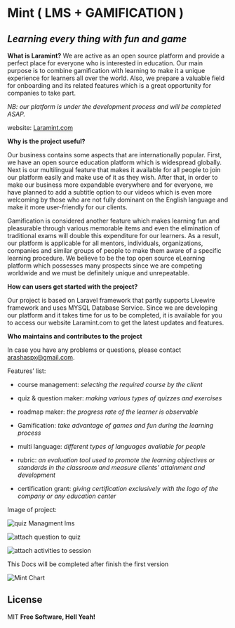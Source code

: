 
  

# Mint ( LMS + GAMIFICATION )

## _Learning every thing with fun and game_

  
**What is Laramint?**
We are active as an open source platform and provide a perfect place for everyone who is interested in education. Our main purpose is to combine gamification with learning to make it a unique experience for learners all over the world. Also, we prepare a valuable field for onboarding and its related features which is a great opportunity for companies to take part.

*NB: our platform is under the development process and will be completed ASAP.*


website: [Laramint.com](https://laramint.com)

  
**Why is the project useful?**

Our business contains some aspects that are internationally popular. First, we have an open source education platform which is widespread globally. Next is our multilingual feature that makes it available for all people to join our platform easily and make use of it as they wish. After that, in order to make our business more expandable everywhere and for everyone, we have planned to add a subtitle option to our videos which is even more welcoming by those who are not fully dominant on the English language and make it more user-friendly for our clients.

Gamification is considered another feature which makes learning fun and pleasurable through various memorable items and even the elimination of traditional exams will double this expenditure for our learners. As a result, our platform is applicable for all mentors, individuals, organizations, companies and similar groups of people to make them aware of a specific learning procedure. We believe to be the top open source eLearning platform which possesses many prospects since we are competing worldwide and we must be definitely unique and unrepeatable.

  

**How can users get started with the project?**

Our project is based on Laravel framework that partly supports Livewire framework and uses MYSQL Database Service. Since we are developing our platform and it takes time for us to be completed, it is available for you to access our website Laramint.com to get the latest updates and features.

  

**Who maintains and contributes to the project**

In case you have any problems or questions, please contact [arashaspx@gmail.com](mailto:arashaspx@gmail.com).

  
  

Features’ list:

-   course management: *selecting the required course by the client*
    
-   quiz & question maker: *making various types of quizzes and exercises*
    
-   roadmap maker: *the progress rate of the learner is observable*
    
-   Gamification: *take advantage of games and fun during the learning process*
    
-   multi language: *different types of languages available for people*
   
-   rubric: *an evaluation tool used to promote the learning objectives or standards in the classroom and measure clients’ attainment and development*
    
-   certification grant: *giving certification exclusively with the logo of the company or any education center*

  

Image of project:

![quiz Managment lms](https://github.com/arashactive/mint-lms-laravel/raw/main/public/img/imageQuiz.png)

![attach question to quiz](https://github.com/arashactive/mint-lms-laravel/raw/main/public/img/questions.png)

![attach activities to session](https://github.com/arashactive/mint-lms-laravel/raw/main/public/img/sessionAttach.png)

  

This Docs will be completed after finish the first version

![Mint Chart](https://github.com/arashactive/mint-lms-laravel/raw/main/public/img/MintImage.png)

  
  

## License
MIT
**Free Software, Hell Yeah!**